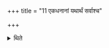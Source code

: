 +++
title = "11 एकधनानां यथार्थं सर्वाश्च"

+++

<details><summary>थिते</summary>

एकधनानां यथार्थं सर्वाश्च मैत्रावरुणचमसीया आधवनीयेऽवनीय पूतभृतो बिल उदीचीनदशं पवित्रं वितत्य य आधवनीये राजा तमसर्वं पूतभृत्यवनीयोपयामगृहीतोऽसि प्रजापतये त्वेति द्रोणकलशमभिमृशेत् । इन्द्राय त्वेत्याधवनीयम् । विश्वेभ्यस्त्वा देवेभ्य इति पूतभृतम् ११
</details>
